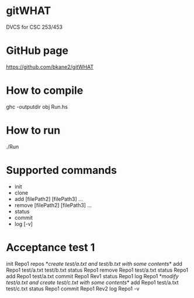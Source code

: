 # gitWHAT
DVCS for CSC 253/453

# GitHub page
https://github.com/bkane2/gitWHAT

# How to compile
ghc -outputdir obj Run.hs

# How to run
./Run

# Supported commands
* init <repoName>
* clone <newRepoName> <oldRepoName>
* add <repoName> <filePath1> \[filePath2\] \[filePath3\] ...
* remove <repoName> <filePath1> \[filePath2\] \[filePath3\] ...
* status <repoName>
* commit <repoName> <revID>
* log <repoName> \[-v\]

# Acceptance test 1
init Repo1
repos
\**create test/a.txt and test/b.txt with some contents*\*
add Repo1 test/a.txt test/b.txt
status Repo1
remove Repo1 test/a.txt
status Repo1
add Repo1 test/a.txt
commit Repo1 Rev1
status Repo1
log Repo1
\**modify test/a.txt and create test/c.txt with some contents*\*
add Repo1 test/a.txt test/c.txt
status Repo1
commit Repo1 Rev2
log Repo1 -v